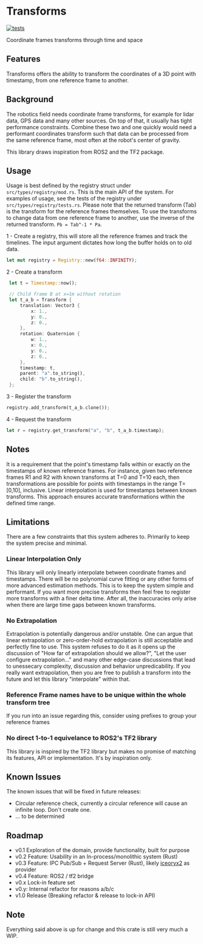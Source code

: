 # Transforms
[![tests](https://github.com/dHofmeister/transforms/actions/workflows/tests.yml/badge.svg)](https://github.com/dHofmeister/transforms/actions/workflows/tests.yml)

Coordinate frames transforms through time and space

## Features
Transforms offers the ability to transform the coordinates of a 3D point with timestamp, from one reference frame to another.

## Background
The robotics field needs coordinate frame transforms, for example for lidar data, GPS data and many other sources. On top of that, it usually has tight performance constraints. Combine these two and one quickly would need a performant coordinates transform such that data can be processed from the same reference frame, most often at the robot's center of gravity. 

This library draws inspiration from ROS2 and the TF2 package. 

## Usage

Usage is best defined by the registry struct under ```src/types/registry/mod.rs```. This is the main API of the system. For examples of usage, see the tests of the registry under ```src/types/registry/tests.rs```. Please note that the returned transform (Tab) is the transform for the reference frames themselves. To use the transforms to change data from one reference frame to another, use the inverse of the returned transform. ```Pb = Tab^-1 * Pa```.

1 - Create a registry, this will store all the reference frames and track the timelines. The input argument dictates how long the buffer holds on to old data.
```rust
let mut registry = Registry::new(f64::INFINITY);
```

2 - Create a transform
```rust
 let t = Timestamp::now();

 // Child frame B at x=1m without rotation
 let t_a_b = Transform {
     translation: Vector3 {
         x: 1.,
         y: 0.,
         z: 0.,
     },
     rotation: Quaternion {
         w: 1.,
         x: 0.,
         y: 0.,
         z: 0.,
     },
     timestamp: t,
     parent: "a".to_string(),
     child: "b".to_string(),
 };
```

3 - Register the transform
```rust 
registry.add_transform(t_a_b.clone());
```

4 - Request the transform
```rust
let r = registry.get_transform("a", "b", t_a_b.timestamp);
```


## Notes
It is a requirement that the point's timestamp falls within or exactly on the timestamps of known reference frames. For instance, given two reference frames R1 and R2 with known transforms at T=0 and T=10 each, then transformations are possible for points with timestamps in the range T=[0,10], inclusive. Linear interpolation is used for timestamps between known transforms. This approach ensures accurate transformations within the defined time range.

## Limitations
There are a few constraints that this system adheres to. Primarily to keep the system precise and minimal.

### Linear Interpolation Only
This library will only linearly interpolate between coordinate frames and timestamps. There will be no polynomial curve fitting or any other forms of more advanced estimation methods. This is to keep the system simple and performant. If you want more precise transforms then feel free to register more transforms with a finer delta time. After all, the inaccuracies only arise when there are large time gaps between known transforms.

### No Extrapolation
Extrapolation is potentially dangerous and/or unstable. One can argue that linear extrapolation or zero-order-hold extrapolation is still acceptable and perfectly fine to use. This system refuses to do it as it opens up the discussion of "How far of extrapolation should we allow?", "Let the user configure extrapolation..." and many other edge-case discussions that lead to unessecary complexity, discussion and behavior unpredicability. If you really want extrapolation, then you are free to publish a transform into the future and let this library "interpolate" within that.
### Reference Frame names have to be unique within the whole transform tree
If you run into an issue regarding this, consider using prefixes to group your reference frames

### No direct 1-to-1 equivelance to ROS2's TF2 library
This library is inspired by the TF2 library but makes no promise of matching its features, API or implementation. It's by inspiration only.

## Known Issues
The known issues that will be fixed in future releases: 
- Circular reference check, currently a circular reference will cause an infinite loop. Don't create one. 
- ... to be determined

## Roadmap

- v0.1 Exploration of the domain, provide functionality, built for purpose
- v0.2 Feature: Usability in an In-process/monolithic system (Rust)
- v0.3 Feature: IPC Pub/Sub + Request Server (Rust), likely [iceoryx2](https://github.com/eclipse-iceoryx/iceoryx2) as provider
- v0.4 Feature: ROS2 / tf2 bridge
- v0.x Lock-in feature set
- v0.y: Internal refactor for reasons a/b/c
- v1.0 Release (Breaking refactor & release to lock-in API)


## Note
Everything said above is up for change and this crate is still very much a WIP.
